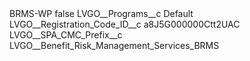 <?xml version="1.0" encoding="UTF-8"?>
<CustomMetadata xmlns="http://soap.sforce.com/2006/04/metadata" xmlns:xsi="http://www.w3.org/2001/XMLSchema-instance" xmlns:xsd="http://www.w3.org/2001/XMLSchema">
    <label>BRMS-WP</label>
    <protected>false</protected>
    <values>
        <field>LVGO__Programs__c</field>
        <value xsi:type="xsd:string">Default</value>
    </values>
    <values>
        <field>LVGO__Registration_Code_ID__c</field>
        <value xsi:type="xsd:string">a8J5G000000Ctt2UAC</value>
    </values>
    <values>
        <field>LVGO__SPA_CMC_Prefix__c</field>
        <value xsi:type="xsd:string">LVGO__Benefit_Risk_Management_Services_BRMS</value>
    </values>
</CustomMetadata>
